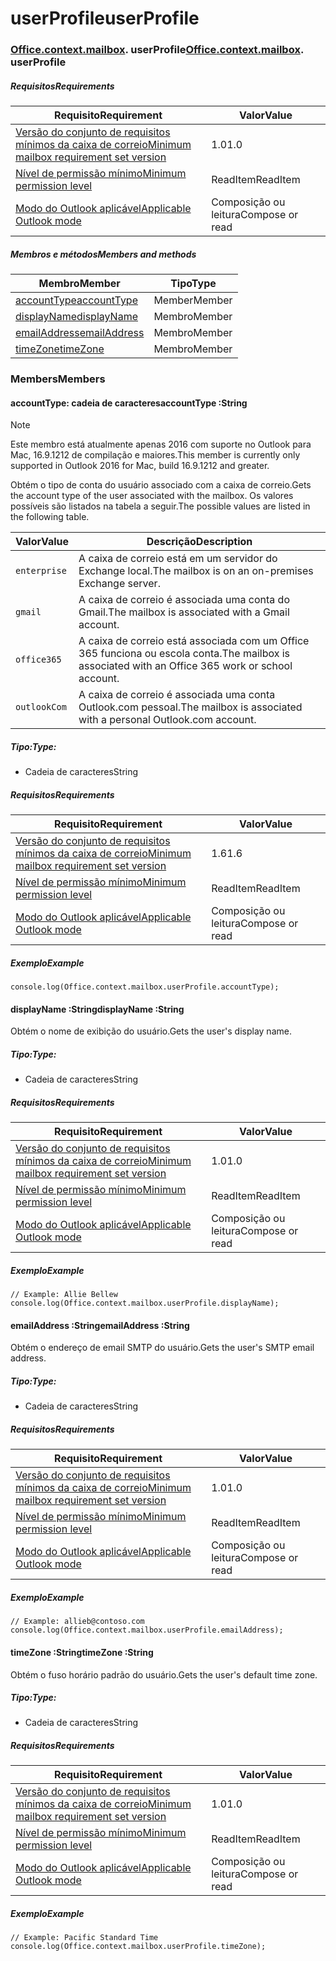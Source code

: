 
# <a name="userprofile"></a><span data-ttu-id="4a388-101">userProfile</span><span class="sxs-lookup"><span data-stu-id="4a388-101">userProfile</span></span>

### <span data-ttu-id="4a388-p101">[Office](Office.md)[.context](Office.context.md)[.mailbox](Office.context.mailbox.md). userProfile</span><span class="sxs-lookup"><span data-stu-id="4a388-p101">[Office](Office.md)[.context](Office.context.md)[.mailbox](Office.context.mailbox.md). userProfile</span></span>

##### <a name="requirements"></a><span data-ttu-id="4a388-104">Requisitos</span><span class="sxs-lookup"><span data-stu-id="4a388-104">Requirements</span></span>

|<span data-ttu-id="4a388-105">Requisito</span><span class="sxs-lookup"><span data-stu-id="4a388-105">Requirement</span></span>| <span data-ttu-id="4a388-106">Valor</span><span class="sxs-lookup"><span data-stu-id="4a388-106">Value</span></span>|
|---|---|
|[<span data-ttu-id="4a388-107">Versão do conjunto de requisitos mínimos da caixa de correio</span><span class="sxs-lookup"><span data-stu-id="4a388-107">Minimum mailbox requirement set version</span></span>](/javascript/office/requirement-sets/outlook-api-requirement-sets)| <span data-ttu-id="4a388-108">1.0</span><span class="sxs-lookup"><span data-stu-id="4a388-108">1.0</span></span>|
|[<span data-ttu-id="4a388-109">Nível de permissão mínimo</span><span class="sxs-lookup"><span data-stu-id="4a388-109">Minimum permission level</span></span>](https://docs.microsoft.com/outlook/add-ins/understanding-outlook-add-in-permissions)| <span data-ttu-id="4a388-110">ReadItem</span><span class="sxs-lookup"><span data-stu-id="4a388-110">ReadItem</span></span>|
|[<span data-ttu-id="4a388-111">Modo do Outlook aplicável</span><span class="sxs-lookup"><span data-stu-id="4a388-111">Applicable Outlook mode</span></span>](https://docs.microsoft.com/outlook/add-ins/#extension-points)| <span data-ttu-id="4a388-112">Composição ou leitura</span><span class="sxs-lookup"><span data-stu-id="4a388-112">Compose or read</span></span>|

##### <a name="members-and-methods"></a><span data-ttu-id="4a388-113">Membros e métodos</span><span class="sxs-lookup"><span data-stu-id="4a388-113">Members and methods</span></span>

| <span data-ttu-id="4a388-114">Membro</span><span class="sxs-lookup"><span data-stu-id="4a388-114">Member</span></span> | <span data-ttu-id="4a388-115">Tipo</span><span class="sxs-lookup"><span data-stu-id="4a388-115">Type</span></span> |
|--------|------|
| [<span data-ttu-id="4a388-116">accountType</span><span class="sxs-lookup"><span data-stu-id="4a388-116">accountType</span></span>](#accounttype-string) | <span data-ttu-id="4a388-117">Member</span><span class="sxs-lookup"><span data-stu-id="4a388-117">Member</span></span> |
| [<span data-ttu-id="4a388-118">displayName</span><span class="sxs-lookup"><span data-stu-id="4a388-118">displayName</span></span>](#displayname-string) | <span data-ttu-id="4a388-119">Membro</span><span class="sxs-lookup"><span data-stu-id="4a388-119">Member</span></span> |
| [<span data-ttu-id="4a388-120">emailAddress</span><span class="sxs-lookup"><span data-stu-id="4a388-120">emailAddress</span></span>](#emailaddress-string) | <span data-ttu-id="4a388-121">Membro</span><span class="sxs-lookup"><span data-stu-id="4a388-121">Member</span></span> |
| [<span data-ttu-id="4a388-122">timeZone</span><span class="sxs-lookup"><span data-stu-id="4a388-122">timeZone</span></span>](#timezone-string) | <span data-ttu-id="4a388-123">Membro</span><span class="sxs-lookup"><span data-stu-id="4a388-123">Member</span></span> |

### <a name="members"></a><span data-ttu-id="4a388-124">Members</span><span class="sxs-lookup"><span data-stu-id="4a388-124">Members</span></span>

####  <a name="accounttype-string"></a><span data-ttu-id="4a388-125">accountType: cadeia de caracteres</span><span class="sxs-lookup"><span data-stu-id="4a388-125">accountType :String</span></span>

> [!NOTE]
> <span data-ttu-id="4a388-126">Este membro está atualmente apenas 2016 com suporte no Outlook para Mac, 16.9.1212 de compilação e maiores.</span><span class="sxs-lookup"><span data-stu-id="4a388-126">This member is currently only supported in Outlook 2016 for Mac, build 16.9.1212 and greater.</span></span>

<span data-ttu-id="4a388-127">Obtém o tipo de conta do usuário associado com a caixa de correio.</span><span class="sxs-lookup"><span data-stu-id="4a388-127">Gets the account type of the user associated with the mailbox.</span></span> <span data-ttu-id="4a388-128">Os valores possíveis são listados na tabela a seguir.</span><span class="sxs-lookup"><span data-stu-id="4a388-128">The possible values are listed in the following table.</span></span>

| <span data-ttu-id="4a388-129">Valor</span><span class="sxs-lookup"><span data-stu-id="4a388-129">Value</span></span> | <span data-ttu-id="4a388-130">Descrição</span><span class="sxs-lookup"><span data-stu-id="4a388-130">Description</span></span> |
|-------|-------------|
| `enterprise` | <span data-ttu-id="4a388-131">A caixa de correio está em um servidor do Exchange local.</span><span class="sxs-lookup"><span data-stu-id="4a388-131">The mailbox is on an on-premises Exchange server.</span></span> |
| `gmail` | <span data-ttu-id="4a388-132">A caixa de correio é associada uma conta do Gmail.</span><span class="sxs-lookup"><span data-stu-id="4a388-132">The mailbox is associated with a Gmail account.</span></span> |
| `office365` | <span data-ttu-id="4a388-133">A caixa de correio está associada com um Office 365 funciona ou escola conta.</span><span class="sxs-lookup"><span data-stu-id="4a388-133">The mailbox is associated with an Office 365 work or school account.</span></span> |
| `outlookCom` | <span data-ttu-id="4a388-134">A caixa de correio é associada uma conta Outlook.com pessoal.</span><span class="sxs-lookup"><span data-stu-id="4a388-134">The mailbox is associated with a personal Outlook.com account.</span></span> |

##### <a name="type"></a><span data-ttu-id="4a388-135">Tipo:</span><span class="sxs-lookup"><span data-stu-id="4a388-135">Type:</span></span>

*   <span data-ttu-id="4a388-136">Cadeia de caracteres</span><span class="sxs-lookup"><span data-stu-id="4a388-136">String</span></span>

##### <a name="requirements"></a><span data-ttu-id="4a388-137">Requisitos</span><span class="sxs-lookup"><span data-stu-id="4a388-137">Requirements</span></span>

|<span data-ttu-id="4a388-138">Requisito</span><span class="sxs-lookup"><span data-stu-id="4a388-138">Requirement</span></span>| <span data-ttu-id="4a388-139">Valor</span><span class="sxs-lookup"><span data-stu-id="4a388-139">Value</span></span>|
|---|---|
|[<span data-ttu-id="4a388-140">Versão do conjunto de requisitos mínimos da caixa de correio</span><span class="sxs-lookup"><span data-stu-id="4a388-140">Minimum mailbox requirement set version</span></span>](/javascript/office/requirement-sets/outlook-api-requirement-sets)| <span data-ttu-id="4a388-141">1.6</span><span class="sxs-lookup"><span data-stu-id="4a388-141">1.6</span></span> |
|[<span data-ttu-id="4a388-142">Nível de permissão mínimo</span><span class="sxs-lookup"><span data-stu-id="4a388-142">Minimum permission level</span></span>](https://docs.microsoft.com/outlook/add-ins/understanding-outlook-add-in-permissions)| <span data-ttu-id="4a388-143">ReadItem</span><span class="sxs-lookup"><span data-stu-id="4a388-143">ReadItem</span></span>|
|[<span data-ttu-id="4a388-144">Modo do Outlook aplicável</span><span class="sxs-lookup"><span data-stu-id="4a388-144">Applicable Outlook mode</span></span>](https://docs.microsoft.com/outlook/add-ins/#extension-points)| <span data-ttu-id="4a388-145">Composição ou leitura</span><span class="sxs-lookup"><span data-stu-id="4a388-145">Compose or read</span></span>|

##### <a name="example"></a><span data-ttu-id="4a388-146">Exemplo</span><span class="sxs-lookup"><span data-stu-id="4a388-146">Example</span></span>

```
console.log(Office.context.mailbox.userProfile.accountType);
```

####  <a name="displayname-string"></a><span data-ttu-id="4a388-147">displayName :String</span><span class="sxs-lookup"><span data-stu-id="4a388-147">displayName :String</span></span>

<span data-ttu-id="4a388-148">Obtém o nome de exibição do usuário.</span><span class="sxs-lookup"><span data-stu-id="4a388-148">Gets the user's display name.</span></span>

##### <a name="type"></a><span data-ttu-id="4a388-149">Tipo:</span><span class="sxs-lookup"><span data-stu-id="4a388-149">Type:</span></span>

*   <span data-ttu-id="4a388-150">Cadeia de caracteres</span><span class="sxs-lookup"><span data-stu-id="4a388-150">String</span></span>

##### <a name="requirements"></a><span data-ttu-id="4a388-151">Requisitos</span><span class="sxs-lookup"><span data-stu-id="4a388-151">Requirements</span></span>

|<span data-ttu-id="4a388-152">Requisito</span><span class="sxs-lookup"><span data-stu-id="4a388-152">Requirement</span></span>| <span data-ttu-id="4a388-153">Valor</span><span class="sxs-lookup"><span data-stu-id="4a388-153">Value</span></span>|
|---|---|
|[<span data-ttu-id="4a388-154">Versão do conjunto de requisitos mínimos da caixa de correio</span><span class="sxs-lookup"><span data-stu-id="4a388-154">Minimum mailbox requirement set version</span></span>](/javascript/office/requirement-sets/outlook-api-requirement-sets)| <span data-ttu-id="4a388-155">1.0</span><span class="sxs-lookup"><span data-stu-id="4a388-155">1.0</span></span>|
|[<span data-ttu-id="4a388-156">Nível de permissão mínimo</span><span class="sxs-lookup"><span data-stu-id="4a388-156">Minimum permission level</span></span>](https://docs.microsoft.com/outlook/add-ins/understanding-outlook-add-in-permissions)| <span data-ttu-id="4a388-157">ReadItem</span><span class="sxs-lookup"><span data-stu-id="4a388-157">ReadItem</span></span>|
|[<span data-ttu-id="4a388-158">Modo do Outlook aplicável</span><span class="sxs-lookup"><span data-stu-id="4a388-158">Applicable Outlook mode</span></span>](https://docs.microsoft.com/outlook/add-ins/#extension-points)| <span data-ttu-id="4a388-159">Composição ou leitura</span><span class="sxs-lookup"><span data-stu-id="4a388-159">Compose or read</span></span>|

##### <a name="example"></a><span data-ttu-id="4a388-160">Exemplo</span><span class="sxs-lookup"><span data-stu-id="4a388-160">Example</span></span>

```
// Example: Allie Bellew
console.log(Office.context.mailbox.userProfile.displayName);
```

####  <a name="emailaddress-string"></a><span data-ttu-id="4a388-161">emailAddress :String</span><span class="sxs-lookup"><span data-stu-id="4a388-161">emailAddress :String</span></span>

<span data-ttu-id="4a388-162">Obtém o endereço de email SMTP do usuário.</span><span class="sxs-lookup"><span data-stu-id="4a388-162">Gets the user's SMTP email address.</span></span>

##### <a name="type"></a><span data-ttu-id="4a388-163">Tipo:</span><span class="sxs-lookup"><span data-stu-id="4a388-163">Type:</span></span>

*   <span data-ttu-id="4a388-164">Cadeia de caracteres</span><span class="sxs-lookup"><span data-stu-id="4a388-164">String</span></span>

##### <a name="requirements"></a><span data-ttu-id="4a388-165">Requisitos</span><span class="sxs-lookup"><span data-stu-id="4a388-165">Requirements</span></span>

|<span data-ttu-id="4a388-166">Requisito</span><span class="sxs-lookup"><span data-stu-id="4a388-166">Requirement</span></span>| <span data-ttu-id="4a388-167">Valor</span><span class="sxs-lookup"><span data-stu-id="4a388-167">Value</span></span>|
|---|---|
|[<span data-ttu-id="4a388-168">Versão do conjunto de requisitos mínimos da caixa de correio</span><span class="sxs-lookup"><span data-stu-id="4a388-168">Minimum mailbox requirement set version</span></span>](/javascript/office/requirement-sets/outlook-api-requirement-sets)| <span data-ttu-id="4a388-169">1.0</span><span class="sxs-lookup"><span data-stu-id="4a388-169">1.0</span></span>|
|[<span data-ttu-id="4a388-170">Nível de permissão mínimo</span><span class="sxs-lookup"><span data-stu-id="4a388-170">Minimum permission level</span></span>](https://docs.microsoft.com/outlook/add-ins/understanding-outlook-add-in-permissions)| <span data-ttu-id="4a388-171">ReadItem</span><span class="sxs-lookup"><span data-stu-id="4a388-171">ReadItem</span></span>|
|[<span data-ttu-id="4a388-172">Modo do Outlook aplicável</span><span class="sxs-lookup"><span data-stu-id="4a388-172">Applicable Outlook mode</span></span>](https://docs.microsoft.com/outlook/add-ins/#extension-points)| <span data-ttu-id="4a388-173">Composição ou leitura</span><span class="sxs-lookup"><span data-stu-id="4a388-173">Compose or read</span></span>|

##### <a name="example"></a><span data-ttu-id="4a388-174">Exemplo</span><span class="sxs-lookup"><span data-stu-id="4a388-174">Example</span></span>

```
// Example: allieb@contoso.com
console.log(Office.context.mailbox.userProfile.emailAddress);
```

####  <a name="timezone-string"></a><span data-ttu-id="4a388-175">timeZone :String</span><span class="sxs-lookup"><span data-stu-id="4a388-175">timeZone :String</span></span>

<span data-ttu-id="4a388-176">Obtém o fuso horário padrão do usuário.</span><span class="sxs-lookup"><span data-stu-id="4a388-176">Gets the user's default time zone.</span></span>

##### <a name="type"></a><span data-ttu-id="4a388-177">Tipo:</span><span class="sxs-lookup"><span data-stu-id="4a388-177">Type:</span></span>

*   <span data-ttu-id="4a388-178">Cadeia de caracteres</span><span class="sxs-lookup"><span data-stu-id="4a388-178">String</span></span>

##### <a name="requirements"></a><span data-ttu-id="4a388-179">Requisitos</span><span class="sxs-lookup"><span data-stu-id="4a388-179">Requirements</span></span>

|<span data-ttu-id="4a388-180">Requisito</span><span class="sxs-lookup"><span data-stu-id="4a388-180">Requirement</span></span>| <span data-ttu-id="4a388-181">Valor</span><span class="sxs-lookup"><span data-stu-id="4a388-181">Value</span></span>|
|---|---|
|[<span data-ttu-id="4a388-182">Versão do conjunto de requisitos mínimos da caixa de correio</span><span class="sxs-lookup"><span data-stu-id="4a388-182">Minimum mailbox requirement set version</span></span>](/javascript/office/requirement-sets/outlook-api-requirement-sets)| <span data-ttu-id="4a388-183">1.0</span><span class="sxs-lookup"><span data-stu-id="4a388-183">1.0</span></span>|
|[<span data-ttu-id="4a388-184">Nível de permissão mínimo</span><span class="sxs-lookup"><span data-stu-id="4a388-184">Minimum permission level</span></span>](https://docs.microsoft.com/outlook/add-ins/understanding-outlook-add-in-permissions)| <span data-ttu-id="4a388-185">ReadItem</span><span class="sxs-lookup"><span data-stu-id="4a388-185">ReadItem</span></span>|
|[<span data-ttu-id="4a388-186">Modo do Outlook aplicável</span><span class="sxs-lookup"><span data-stu-id="4a388-186">Applicable Outlook mode</span></span>](https://docs.microsoft.com/outlook/add-ins/#extension-points)| <span data-ttu-id="4a388-187">Composição ou leitura</span><span class="sxs-lookup"><span data-stu-id="4a388-187">Compose or read</span></span>|

##### <a name="example"></a><span data-ttu-id="4a388-188">Exemplo</span><span class="sxs-lookup"><span data-stu-id="4a388-188">Example</span></span>

```
// Example: Pacific Standard Time
console.log(Office.context.mailbox.userProfile.timeZone);
```